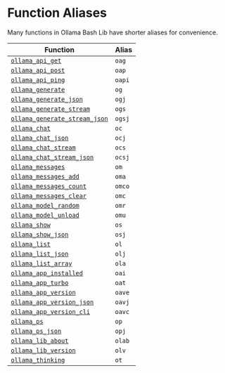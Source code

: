 # Function Aliases

Many functions in Ollama Bash Lib have shorter aliases for convenience.

| Function | Alias |
|---|---|
| [`ollama_api_get`](./ollama_api_get.md) | `oag` |
| [`ollama_api_post`](./ollama_api_post.md) | `oap` |
| [`ollama_api_ping`](./ollama_api_ping.md) | `oapi` |
| [`ollama_generate`](./ollama_generate.md) | `og` |
| [`ollama_generate_json`](./ollama_generate_json.md) | `ogj` |
| [`ollama_generate_stream`](./ollama_generate_stream.md) | `ogs` |
| [`ollama_generate_stream_json`](./ollama_generate_stream_json.md) | `ogsj` |
| [`ollama_chat`](./ollama_chat.md) | `oc` |
| [`ollama_chat_json`](./ollama_chat_json.md) | `ocj` |
| [`ollama_chat_stream`](./ollama_chat_stream.md) | `ocs` |
| [`ollama_chat_stream_json`](./ollama_chat_stream_json.md) | `ocsj` |
| [`ollama_messages`](./ollama_messages.md) | `om` |
| [`ollama_messages_add`](./ollama_messages_add.md) | `oma` |
| [`ollama_messages_count`](./ollama_messages_count.md) | `omco` |
| [`ollama_messages_clear`](./ollama_messages_clear.md) | `omc` |
| [`ollama_model_random`](./ollama_model_random.md) | `omr` |
| [`ollama_model_unload`](./ollama_model_unload.md) | `omu` |
| [`ollama_show`](./ollama_show.md) | `os` |
| [`ollama_show_json`](./ollama_show_json.md) | `osj` |
| [`ollama_list`](./ollama_list.md) | `ol` |
| [`ollama_list_json`](./ollama_list_json.md) | `olj` |
| [`ollama_list_array`](./ollama_list_array.md) | `ola` |
| [`ollama_app_installed`](./ollama_app_installed.md) | `oai` |
| [`ollama_app_turbo`](./ollama_app_turbo.md) | `oat` |
| [`ollama_app_version`](./ollama_app_version.md) | `oave` |
| [`ollama_app_version_json`](./ollama_app_version_json.md) | `oavj` |
| [`ollama_app_version_cli`](./ollama_app_version_cli.md) | `oavc` |
| [`ollama_ps`](./ollama_ps.md) | `op` |
| [`ollama_ps_json`](./ollama_ps_json.md) | `opj` |
| [`ollama_lib_about`](./ollama_lib_about.md) | `olab` |
| [`ollama_lib_version`](./ollama_lib_version.md) | `olv` |
| [`ollama_thinking`](./ollama_thinking.md) | `ot` |
